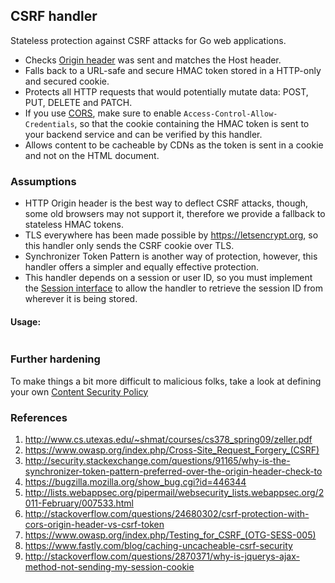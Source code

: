 ## CSRF handler
Stateless protection against CSRF attacks for Go web applications.

* Checks [Origin header]() was sent and matches the Host header.
* Falls back to a URL-safe and secure HMAC token stored in a HTTP-only
and secured cookie.
* Protects all HTTP requests that would potentially mutate data: POST, PUT, DELETE and PATCH.
* If you use [CORS](http://www.html5rocks.com/en/tutorials/cors/),
make sure to enable `Access-Control-Allow-Credentials`, so that the cookie containing the HMAC token is sent to
your backend service and can be verified by this handler.
* Allows content to be cacheable by CDNs as the token is sent in a cookie and not on the HTML document.

### Assumptions
* HTTP Origin header is the best way to deflect CSRF attacks, though, some old browsers may not support
it, therefore we provide a fallback to stateless HMAC tokens.
* TLS everywhere has been made possible by https://letsencrypt.org, so this handler only sends the CSRF cookie over TLS.
* Synchronizer Token Pattern is another way of protection, however, this handler offers a simpler and equally effective protection.
* This handler depends on a session or user ID, so you must implement the [Session interface](https://github.com/c4milo/handlers/blob/master/csrf/csrf.go#L15-L17) to allow the handler to retrieve the
session ID from wherever it is being stored.

#### Usage:

```golang

```

### Further hardening
To make things a bit more difficult to malicious folks, take a look at defining
your own [Content Security Policy](http://www.html5rocks.com/en/tutorials/security/content-security-policy/)

### References
1. http://www.cs.utexas.edu/~shmat/courses/cs378_spring09/zeller.pdf
2. https://www.owasp.org/index.php/Cross-Site_Request_Forgery_(CSRF)
3. http://security.stackexchange.com/questions/91165/why-is-the-synchronizer-token-pattern-preferred-over-the-origin-header-check-to
4. https://bugzilla.mozilla.org/show_bug.cgi?id=446344
5. http://lists.webappsec.org/pipermail/websecurity_lists.webappsec.org/2011-February/007533.html
6. http://stackoverflow.com/questions/24680302/csrf-protection-with-cors-origin-header-vs-csrf-token
7. https://www.owasp.org/index.php/Testing_for_CSRF_(OTG-SESS-005)
8. https://www.fastly.com/blog/caching-uncacheable-csrf-security
9. http://stackoverflow.com/questions/2870371/why-is-jquerys-ajax-method-not-sending-my-session-cookie

